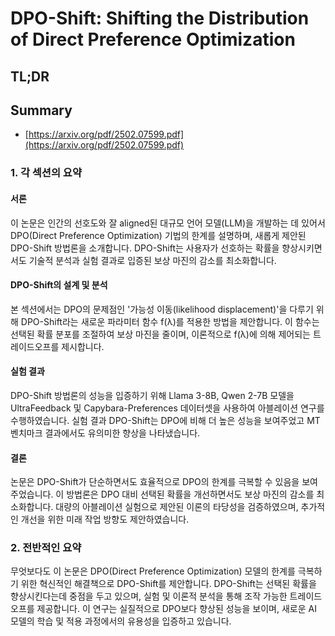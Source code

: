 # DPO-Shift: Shifting the Distribution of Direct Preference Optimization
## TL;DR
## Summary
- [https://arxiv.org/pdf/2502.07599.pdf](https://arxiv.org/pdf/2502.07599.pdf)

### 1. 각 섹션의 요약

#### 서론
이 논문은 인간의 선호도와 잘 aligned된 대규모 언어 모델(LLM)을 개발하는 데 있어서 DPO(Direct Preference Optimization) 기법의 한계를 설명하며, 새롭게 제안된 DPO-Shift 방법론을 소개합니다. DPO-Shift는 사용자가 선호하는 확률을 향상시키면서도 기술적 분석과 실험 결과로 입증된 보상 마진의 감소를 최소화합니다.

#### DPO-Shift의 설계 및 분석
본 섹션에서는 DPO의 문제점인 '가능성 이동(likelihood displacement)'을 다루기 위해 DPO-Shift라는 새로운 파라미터 함수 f(λ)를 적용한 방법을 제안합니다. 이 함수는 선택된 확률 분포를 조절하여 보상 마진을 줄이며, 이론적으로 f(λ)에 의해 제어되는 트레이드오프를 제시합니다.

#### 실험 결과
DPO-Shift 방법론의 성능을 입증하기 위해 Llama 3-8B, Qwen 2-7B 모델을 UltraFeedback 및 Capybara-Preferences 데이터셋을 사용하여 아블레이션 연구를 수행하였습니다. 실험 결과 DPO-Shift는 DPO에 비해 더 높은 성능을 보여주었고 MT 벤치마크 결과에서도 유의미한 향상을 나타냈습니다.

#### 결론
논문은 DPO-Shift가 단순하면서도 효율적으로 DPO의 한계를 극복할 수 있음을 보여주었습니다. 이 방법론은 DPO 대비 선택된 확률을 개선하면서도 보상 마진의 감소를 최소화합니다. 대량의 아블레이션 실험으로 제안된 이론의 타당성을 검증하였으며, 추가적인 개선을 위한 미래 작업 방향도 제안하였습니다.

### 2. 전반적인 요약
무엇보다도 이 논문은 DPO(Direct Preference Optimization) 모델의 한계를 극복하기 위한 혁신적인 해결책으로 DPO-Shift를 제안합니다. DPO-Shift는 선택된 확률을 향상시킨다는데 중점을 두고 있으며, 실험 및 이론적 분석을 통해 조작 가능한 트레이드오프를 제공합니다. 이 연구는 실질적으로 DPO보다 향상된 성능을 보이며, 새로운 AI 모델의 학습 및 적용 과정에서의 유용성을 입증하고 있습니다.